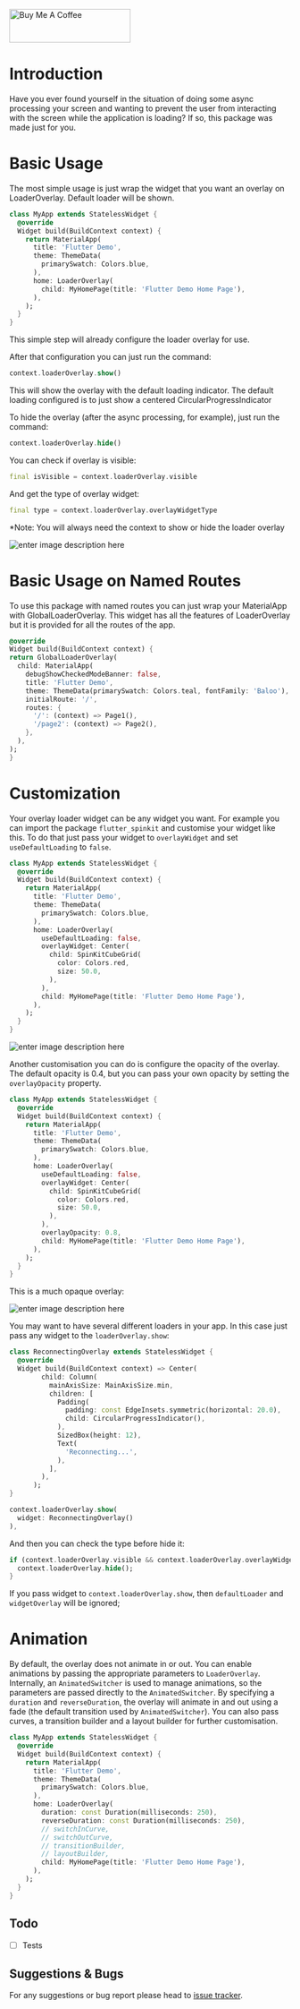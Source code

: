 <a href="https://www.buymeacoffee.com/rodrigobastosv" target="_blank"><img src="https://cdn.buymeacoffee.com/buttons/v2/default-yellow.png" alt="Buy Me A Coffee" style="height: 60px !important;width: 217px !important;" ></a>

#  Introduction

Have you ever found yourself in the situation of doing some async processing your screen and wanting to prevent the user from interacting with the screen while the application is loading? If so, this package was made just for you.

# Basic Usage

The most simple usage is just wrap the widget that you want an overlay on LoaderOverlay. Default loader will be shown.

```dart
class MyApp extends StatelessWidget {
  @override
  Widget build(BuildContext context) {
    return MaterialApp(
      title: 'Flutter Demo',
      theme: ThemeData(
        primarySwatch: Colors.blue,
      ),
      home: LoaderOverlay(
        child: MyHomePage(title: 'Flutter Demo Home Page'),
      ),
    );
  }
}
```

This simple step will already configure the loader overlay for use.

After that configuration you can just run the command:

```dart
context.loaderOverlay.show()
```

This will show the overlay with the default loading indicator. The default loading configured is to just show a centered CircularProgressIndicator

To hide the overlay (after the async processing, for example), just run the command:

```dart
context.loaderOverlay.hide()
```

You can check if overlay is visible:

```dart
final isVisible = context.loaderOverlay.visible
```

And get the type of overlay widget:

```dart
final type = context.loaderOverlay.overlayWidgetType
```


*Note: You will always need the context to show or hide the loader overlay

![enter image description here](https://media.giphy.com/media/IgGXIvgUtHNjWlWFQm/giphy.gif)

# Basic Usage on Named Routes
To use this package with named routes you can just wrap your MaterialApp with GlobalLoaderOverlay.
This widget has all the features of LoaderOverlay but it is provided for all the routes of the app.


```dart
@override
Widget build(BuildContext context) {
return GlobalLoaderOverlay(
  child: MaterialApp(
    debugShowCheckedModeBanner: false,
    title: 'Flutter Demo',
    theme: ThemeData(primarySwatch: Colors.teal, fontFamily: 'Baloo'),
    initialRoute: '/',
    routes: {
      '/': (context) => Page1(),
      '/page2': (context) => Page2(),
    },
  ),
);
}
```

# Customization
Your overlay loader widget can be any widget you want. For example you can import the package
 `flutter_spinkit` and customise your widget like this. To do that just pass your widget to `overlayWidget` and set `useDefaultLoading` to `false`.

```dart
class MyApp extends StatelessWidget {
  @override
  Widget build(BuildContext context) {
    return MaterialApp(
      title: 'Flutter Demo',
      theme: ThemeData(
        primarySwatch: Colors.blue,
      ),
      home: LoaderOverlay(
        useDefaultLoading: false,
        overlayWidget: Center(
          child: SpinKitCubeGrid(
            color: Colors.red,
            size: 50.0,
          ),
        ),
        child: MyHomePage(title: 'Flutter Demo Home Page'),
      ),
    );
  }
}
```

![enter image description here](https://media.giphy.com/media/Q8gY97DxhO8KZgQfT6/giphy.gif)

Another customisation you can do is configure the opacity of the overlay. The default opacity is 0.4, but you can pass your own opacity by setting the `overlayOpacity` property.

```dart
class MyApp extends StatelessWidget {
  @override
  Widget build(BuildContext context) {
    return MaterialApp(
      title: 'Flutter Demo',
      theme: ThemeData(
        primarySwatch: Colors.blue,
      ),
      home: LoaderOverlay(
        useDefaultLoading: false,
        overlayWidget: Center(
          child: SpinKitCubeGrid(
            color: Colors.red,
            size: 50.0,
          ),
        ),
        overlayOpacity: 0.8,
        child: MyHomePage(title: 'Flutter Demo Home Page'),
      ),
    );
  }
}
```

This is a much opaque overlay:

![enter image description here](https://media.giphy.com/media/StKBJJ50luIOPjDunM/giphy.gif)

You may want to have several different loaders in your app. In this case just pass any widget to the `loaderOverlay.show`:

```dart
class ReconnectingOverlay extends StatelessWidget {
  @override
  Widget build(BuildContext context) => Center(
        child: Column(
          mainAxisSize: MainAxisSize.min,
          children: [
            Padding(
              padding: const EdgeInsets.symmetric(horizontal: 20.0),
              child: CircularProgressIndicator(),
            ),
            SizedBox(height: 12),
            Text(
              'Reconnecting...',
            ),
          ],
        ),
      );
}

context.loaderOverlay.show(
  widget: ReconnectingOverlay()
),
```

And then you can check the type before hide it:

```dart
if (context.loaderOverlay.visible && context.loaderOverlay.overlayWidgetType == ReconnectingOverlay) {
  context.loaderOverlay.hide();
}
```

If you pass widget to `context.loaderOverlay.show`, then `defaultLoader` and `widgetOverlay` will be ignored;

# Animation

By default, the overlay does not animate in or out. You can enable animations by passing the appropriate parameters to `LoaderOverlay`. Internally, an `AnimatedSwitcher` is used to manage animations, so the parameters are passed directly to the `AnimatedSwitcher`. By specifying a `duration` and `reverseDuration`, the overlay will animate in and out using a fade (the default transition used by `AnimatedSwitcher`). You can also pass curves, a transition builder and a layout builder for further customisation.

```dart
class MyApp extends StatelessWidget {
  @override
  Widget build(BuildContext context) {
    return MaterialApp(
      title: 'Flutter Demo',
      theme: ThemeData(
        primarySwatch: Colors.blue,
      ),
      home: LoaderOverlay(
        duration: const Duration(milliseconds: 250),
        reverseDuration: const Duration(milliseconds: 250),
        // switchInCurve,
        // switchOutCurve,
        // transitionBuilder,
        // layoutBuilder,
        child: MyHomePage(title: 'Flutter Demo Home Page'),
      ),
    );
  }
}
```

## Todo

- [ ] Tests

## Suggestions & Bugs

For any suggestions or bug report please head to [issue tracker][tracker].

[tracker]: https://github.com/rodrigobastosv/loading_overlay/issues
[flutter_spinkit]: https://pub.dev/packages/flutter_spinkit

